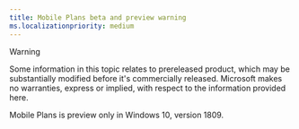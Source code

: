 ```yaml
---
title: Mobile Plans beta and preview warning
ms.localizationpriority: medium
---
```

> [!WARNING]
> Some information in this topic relates to prereleased product, which may be substantially modified before it's commercially released. Microsoft makes no warranties, express or implied, with respect to the information provided here.
>
> Mobile Plans is preview only in Windows 10, version 1809.